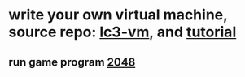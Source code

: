 # write your own virtual machine, source repo: [lc3-vm](https://github.com/justinmeiners/lc3-vm), and [tutorial](https://justinmeiners.github.io/lc3-vm/)

## run game program [2048](https://github.com/rpendleton/lc3-2048)
